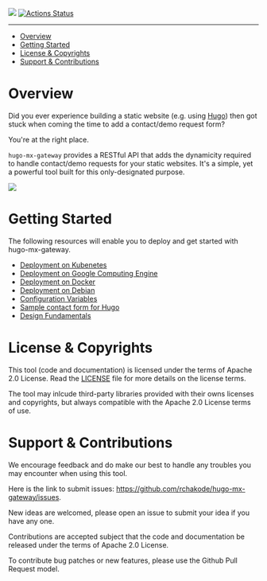 ![](https://img.shields.io/github/license/rchakode/hugo-mx-gateway.svg?label=License)
[![Actions Status](https://github.com/rchakode/hugo-mx-gateway/workflows/Build/badge.svg)](https://github.com/rchakode/hugo-mx-gateway/actions)


---

- [Overview](#overview)
- [Getting Started](#getting-started)
- [License & Copyrights](#license--copyrights)
- [Support & Contributions](#support--contributions)

# Overview
Did you ever experience building a static website (e.g. using [Hugo](https://gohugo.io/)) then got stuck when coming the time to add a contact/demo request form?

You're at the right place.

`hugo-mx-gateway` provides a RESTful API that adds the dynamicity required to handle contact/demo requests for your static websites. It's a simple, yet a powerful tool built for this only-designated purpose.

![](hugo-mx-gateway-architecture-overview.png)

# Getting Started
The following resources will enable you to deploy and get started with hugo-mx-gateway.

* [Deployment on Kubenetes](./docs/deployment-on-kubernetes.md)
* [Deployment on Google Computing Engine](./docs/deployment-on-kubernetes.md)
* [Deployment on Docker](./docs/deployment-on-docker.md)
* [Deployment on Debian](./docs/deployment-on-debian.md)
* [Configuration Variables](./docs/configuration-variables.md)
* [Sample contact form for Hugo](./docs/sample-contact-form-for-hugo.md)
* [Design Fundamentals](./docs/design-fundamentals.md)

# License & Copyrights
This tool (code and documentation) is licensed under the terms of Apache 2.0 License. Read the [LICENSE](LICENSE) file for more details on the license terms.

The tool may inlcude third-party libraries provided with their owns licenses and copyrights, but always compatible with the Apache 2.0 License terms of use.

# Support & Contributions
We encourage feedback and do make our best to handle any troubles you may encounter when using this tool.

Here is the link to submit issues: https://github.com/rchakode/hugo-mx-gateway/issues.

New ideas are welcomed, please open an issue to submit your idea if you have any one.

Contributions are accepted subject that the code and documentation be released under the terms of Apache 2.0 License.

To contribute bug patches or new features, please use the Github Pull Request model.
